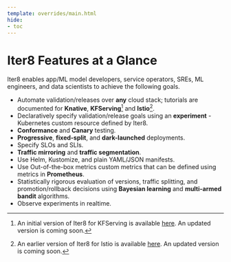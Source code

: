 ```yaml
---
template: overrides/main.html
hide:
- toc
---
```


# Iter8 Features at a Glance

Iter8 enables app/ML model developers, service operators, SREs, ML engineers, and data scientists to achieve the following goals.

- Automate validation/releases over **any** cloud stack; tutorials are documented for **Knative**, **KFServing**[^1] and **Istio**[^2].
- Declaratively specify validation/release goals using an **experiment** - Kubernetes custom resource defined by Iter8.
- **Conformance** and **Canary** testing.
- **Progressive**, **fixed-split**, and **dark-launched** deployments.
- Specify SLOs and SLIs.
- **Traffic mirroring** and **traffic segmentation**.
- Use Helm, Kustomize, and plain YAML/JSON manifests.
- Use Out-of-the-box metrics custom metrics that can be defined using metrics in **Prometheus**.
- Statistically rigorous evaluation of versions, traffic splitting, and promotion/rollback decisions using **Bayesian learning** and **multi-armed bandit** algorithms.
- Observe experiments in realtime.


[^1]: An initial version of Iter8 for KFServing is available [here](https://github.com/iter8-tools/iter8-kfserving). An updated version is coming soon.
[^2]: An earlier version of Iter8 for Istio is available [here](https://github.com/iter8-tools/iter8). An updated version is coming soon.